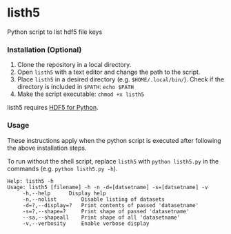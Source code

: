 # listh5
Python script to list hdf5 file keys

### Installation (Optional)
1. Clone the repository in a local directory.
2. Open `listh5` with a text editor and change the path to the script.
3. Place `listh5` in a desired directory (e.g. `$HOME/.local/bin/`). Check if the directory is included in `$PATH`: `echo $PATH`
4. Make the script executable: `chmod +x listh5`

listh5 requires [HDF5 for Python](https://www.h5py.org/).

### Usage
These instructions apply when the python script is executed after following the above installation steps.

To run without the shell script, replace `listh5` with `python listh5.py` in the commands (e.g. `python listh5.py -h`).

```
Help: listh5 -h
Usage: listh5 [filename] -h -n -d=[datsetname] -s=[datsetname] -v 
     -h,--help      Display help
	 -n,--nolist		Disable listing of datasets
	 -d=?,--display=?	Print contents of passed 'datasetname'
	 -s=?,--shape=?		Print shape of passed 'datasetname'
	 --sa,--shapeall	Print shape of all 'datasetname'
	 -v,--verbosity		Enable verbose display
```
